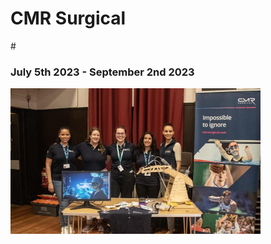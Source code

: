 <h1> CMR Surgical </h1>#
<h3> July 5th 2023 - September 2nd 2023 </h3>

<img src = "./robocon.jpeg" width = 400>